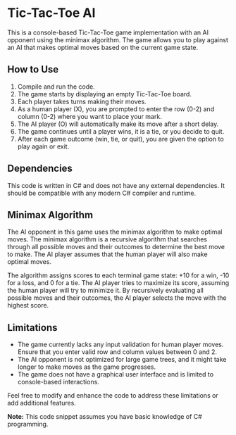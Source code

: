# Tic-Tac-Toe AI

This is a console-based Tic-Tac-Toe game implementation with an AI opponent using the minimax algorithm. The game allows you to play against an AI that makes optimal moves based on the current game state.

## How to Use

1. Compile and run the code.
2. The game starts by displaying an empty Tic-Tac-Toe board.
3. Each player takes turns making their moves.
4. As a human player (X), you are prompted to enter the row (0-2) and column (0-2) where you want to place your mark.
5. The AI player (O) will automatically make its move after a short delay.
6. The game continues until a player wins, it is a tie, or you decide to quit.
7. After each game outcome (win, tie, or quit), you are given the option to play again or exit.

## Dependencies

This code is written in C# and does not have any external dependencies. It should be compatible with any modern C# compiler and runtime.

## Minimax Algorithm

The AI opponent in this game uses the minimax algorithm to make optimal moves. The minimax algorithm is a recursive algorithm that searches through all possible moves and their outcomes to determine the best move to make. The AI player assumes that the human player will also make optimal moves.

The algorithm assigns scores to each terminal game state: +10 for a win, -10 for a loss, and 0 for a tie. The AI player tries to maximize its score, assuming the human player will try to minimize it. By recursively evaluating all possible moves and their outcomes, the AI player selects the move with the highest score.

## Limitations

- The game currently lacks any input validation for human player moves. Ensure that you enter valid row and column values between 0 and 2.
- The AI opponent is not optimized for large game trees, and it might take longer to make moves as the game progresses.
- The game does not have a graphical user interface and is limited to console-based interactions.

Feel free to modify and enhance the code to address these limitations or add additional features.

**Note:** This code snippet assumes you have basic knowledge of C# programming.
